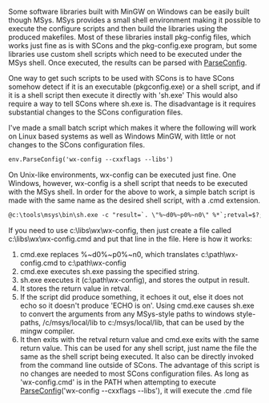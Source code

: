 
Some software libraries built with MinGW on Windows can be easily built though MSys.  MSys provides a small shell environment making it possible to execute the configure scripts and then build the libraries using the produced makefiles.  Most of these libraries install pkg-config files, which works just fine as is with SCons and the pkg-config.exe program, but some libraries use custom shell scripts which need to be executed under the MSys shell.  Once executed, the results can be parsed with [ParseConfig](ParseConfig). 

One way to get such scripts to be used with SCons is to have SCons somehow detect if it is an executable (pkgconfig.exe) or a shell script, and if it is a shell script then execute it directly with 'sh.exe'  This would also require a way to tell SCons where sh.exe is.  The disadvantage is it requires substantial changes to the SCons configuration files. 

I've made a small batch script which makes it where the following will work on Linux based systems as well as Windows MinGW, with little or not changes to the SCons configuration files. 


```txt
env.ParseConfig('wx-config --cxxflags --libs')
```
On Unix-like environments, wx-config can be executed just fine.  One Windows, however, wx-config is a shell script that needs to be executed with the MSys shell.  In order for the above to work, a simple batch script is made with the same name as the desired shell script, with a .cmd extension. 


```txt
@c:\tools\msys\bin\sh.exe -c "result=`. \"%~d0%~p0%~n0\" %*`;retval=$?;if test \"x$result\" != \"x\"; then cmd //c echo $result; fi;exit $retval"
```
If you need to use c:\libs\wx\wx-config, then just create a file called c:\libs\wx\wx-config.cmd and put that line in the file.  Here is how it works: 

1. cmd.exe replaces %~d0%~p0%~n0, which translates c:\path\wx-config.cmd to c:\path\wx-config 
1. cmd.exe executes sh.exe passing the specified string. 
1. sh.exe executes it (c:\path\wx-config), and stores the output in result. 
1. It stores the return value in retval. 
1. If the script did produce something, it echoes it out, else it does not echo so it doesn't produce 'ECHO is on'.  Using cmd.exe causes sh.exe to convert the arguments from any MSys-style paths to windows style-paths, /c/msys/local/lib to c:/msys/local/lib, that can be used by the mingw compiler. 
1. It then exits with the retval return value and cmd.exe exits with the same return value. 
This can be used for any shell script, just name the file the same as the shell script being executed.  It also can be directly invoked from the command line outside of SCons.  The advantage of this script is no changes are needed to most SCons configuration files.  As long as 'wx-config.cmd' is in the PATH when attempting to execute [ParseConfig](ParseConfig)('wx-config --cxxflags --libs'), it will execute the .cmd file 
